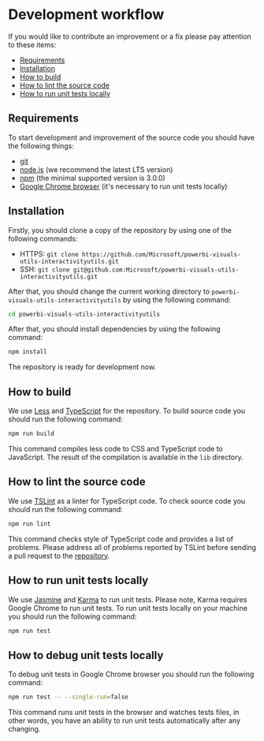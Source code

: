 # Development workflow
If you would like to contribute an improvement or a fix please pay attention to these items:
* [Requirements](#requirements)
* [Installation](#installation)
* [How to build](#how-to-build)
* [How to lint the source code](#how-to-lint-the-source-code)
* [How to run unit tests locally](#how-to-run-unit-tests-locally)

## Requirements
To start development and improvement of the source code you should have the following things:
* [git](https://git-scm.com)
* [node.js](https://nodejs.org) (we recommend the latest LTS version)
* [npm](https://www.npmjs.com) (the minimal supported version is 3.0.0)
* [Google Chrome browser](https://www.google.com/chrome) (it's necessary to run unit tests locally)

## Installation
Firstly, you should clone a copy of the repository by using one of the following commands:
* HTTPS: ```git clone https://github.com/Microsoft/powerbi-visuals-utils-interactivityutils.git```
* SSH: ```git clone git@github.com:Microsoft/powerbi-visuals-utils-interactivityutils.git```

After that, you should change the current working directory to ```powerbi-visuals-utils-interactivityutils``` by using the following command:

```bash
cd powerbi-visuals-utils-interactivityutils
```

After that, you should install dependencies by using the following command:

```bash
npm install
```

The repository is ready for development now.

## How to build
We use [Less](https://github.com/less/less.js) and [TypeScript](https://github.com/Microsoft/TypeScript) for the repository. To build source code you should run the following command:

```bash
npm run build
```

This command compiles less code to CSS and TypeScript code to JavaScript. The result of the compilation is available in the ```lib``` directory.

## How to lint the source code
We use [TSLint](https://github.com/palantir/tslint) as a linter for TypeScript code. To check source code you should run the following command:

```bash
npm run lint
```

This command checks style of TypeScript code and provides a list of problems. Please address all of problems reported by TSLint before sending a pull request to the [repository](https://github.com/Microsoft/powerbi-visuals-utils-interactivityutils).

## How to run unit tests locally
We use [Jasmine](https://github.com/jasmine/jasmine) and [Karma](https://github.com/karma-runner/karma) to run unit tests. Please note, Karma requires Google Chrome to run unit tests.
To run unit tests locally on your machine you should run the following command:

```bash
npm run test
```

## How to debug unit tests locally
To debug unit tests in Google Chrome browser you should run the following command:

```bash
npm run test -- --single-run=false
```

This command runs unit tests in the browser and watches tests files, in other words, you have an ability to run unit tests automatically after any changing.
